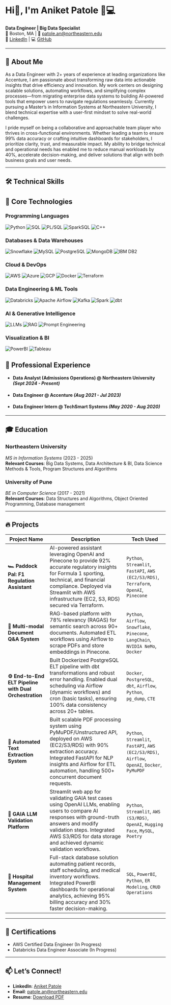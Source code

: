 # Hi👋, I'm Aniket Patole 👨💻
**Data Engineer | Big Data Specialist**  
📍 Boston, MA | 📧 [patole.an@northeastern.edu](mailto:patole.an@northeastern.edu)  
🔗 [LinkedIn](https://www.linkedin.com/in/aniketpatole/) | 💻 [GitHub](https://github.com/aniketpatole)  

---

## 🚀 **About Me**  
As a Data Engineer with 2+ years of experience at leading organizations like Accenture, I am passionate about transforming raw data into actionable insights that drive efficiency and innovation. My work centers on designing scalable solutions, automating workflows, and simplifying complex processes—from migrating enterprise data systems to building AI-powered tools that empower users to navigate regulations seamlessly. Currently pursuing a Master’s in Information Systems at Northeastern University, I blend technical expertise with a user-first mindset to solve real-world challenges.

I pride myself on being a collaborative and approachable team player who thrives in cross-functional environments. Whether leading a team to ensure 99% data accuracy or crafting intuitive dashboards for stakeholders, I prioritize clarity, trust, and measurable impact. My ability to bridge technical and operational needs has enabled me to reduce manual workloads by 40%, accelerate decision-making, and deliver solutions that align with both business goals and user needs.

---

## 🛠 **Technical Skills**  
## 🔧 Core Technologies

### **Programming Languages**  
![Python](https://img.shields.io/badge/Python-3776AB?style=for-the-badge&logo=python&logoColor=white)
![SQL](https://img.shields.io/badge/SQL-4479A1?style=for-the-badge&logo=amazon-dynamodb&logoColor=white)
![PL/SQL](https://img.shields.io/badge/PL%2FSQL-F80000?style=for-the-badge&logo=oracle&logoColor=white)
![SparkSQL](https://img.shields.io/badge/SparkSQL-E25A1C?style=for-the-badge&logo=apache-spark&logoColor=white)
![C++](https://img.shields.io/badge/C++-00599C?style=for-the-badge&logo=c%2B%2B&logoColor=white)

### **Databases & Data Warehouses**  
![Snowflake](https://img.shields.io/badge/Snowflake-29B5E8?style=for-the-badge&logo=snowflake&logoColor=white)
![MySQL](https://img.shields.io/badge/MySQL-4479A1?style=for-the-badge&logo=mysql&logoColor=white)
![PostgreSQL](https://img.shields.io/badge/PostgreSQL-4169E1?style=for-the-badge&logo=postgresql&logoColor=white)
![MongoDB](https://img.shields.io/badge/MongoDB-47A248?style=for-the-badge&logo=mongodb&logoColor=white)
![IBM DB2](https://img.shields.io/badge/IBM_DB2-052FAD?style=for-the-badge&logo=ibm&logoColor=white)

### **Cloud & DevOps**  
![AWS](https://img.shields.io/badge/AWS-232F3E?style=for-the-badge&logo=amazon-aws&logoColor=white)
![Azure](https://img.shields.io/badge/Azure-0078D4?style=for-the-badge&logo=microsoft-azure&logoColor=white)
![GCP](https://img.shields.io/badge/GCP-4285F4?style=for-the-badge&logo=google-cloud&logoColor=white)
![Docker](https://img.shields.io/badge/Docker-2496ED?style=for-the-badge&logo=docker&logoColor=white)
![Terraform](https://img.shields.io/badge/Terraform-7B42BC?style=for-the-badge&logo=terraform&logoColor=white)

### **Data Engineering & ML Tools**  
![Databricks](https://img.shields.io/badge/Databricks-F35A29?style=for-the-badge&logo=databricks&logoColor=white)
![Apache Airflow](https://img.shields.io/badge/Airflow-017CEE?style=for-the-badge&logo=apache-airflow&logoColor=white)
![Kafka](https://img.shields.io/badge/Kafka-231F20?style=for-the-badge&logo=apache-kafka&logoColor=white)
![Spark](https://img.shields.io/badge/Spark-E25A1C?style=for-the-badge&logo=apache-spark&logoColor=white)
![dbt](https://img.shields.io/badge/dbt-FF694B?style=for-the-badge&logo=dbt&logoColor=white)

### **AI & Generative Intelligence**  
![LLMs](https://img.shields.io/badge/LLMs-%F0%9F%A7%91%E2%80%8D%F0%9F%A4%96-9cf?style=for-the-badge&logo=openai&logoColor=black)
![RAG](https://img.shields.io/badge/RAG-Contextual%20AI-007EC6?style=for-the-badge&logo=openai&logoColor=white)
![Prompt Engineering](https://img.shields.io/badge/Prompt_Engineering-Instruct-00BFFF?style=for-the-badge&logo=openai&logoColor=white)

### **Visualization & BI**  
![PowerBI](https://img.shields.io/badge/PowerBI-F2C811?style=for-the-badge&logo=powerbi&logoColor=black)
![Tableau](https://img.shields.io/badge/Tableau-E97627?style=for-the-badge&logo=tableau&logoColor=white)


## 💼 **Professional Experience**  
- #### **Data Analyst (Admissions Operations)** @ Northeastern University *(Sept 2024 - Present)*  
- #### **Data Engineer** @ Accenture *(Aug 2021 - Jul 2023)*
- #### **Data Engineer Intern** @ TechSmart Systems *(May 2020 - Aug 2020)*  

---

## 🎓 **Education**  
### **Northeastern University**  
*MS in Information Systems* (2023 - 2025)  
**Relevant Courses**: Big Data Systems, Data Architecture & BI, Data Science Methods & Tools, Program Structures and Algorithms

### **University of Pune**  
*BE in Computer Science* (2017 - 2021)  
**Relevant Courses**: Data Structures and Algorithms, Object Oriented Programming, Database management  

---

## 🔥 **Projects**  

| Project Name | Description | Tech Used |
|--------------|-------------|-----------|
| **🏎️ Paddock Pal: F1 Regulation Assistant** | AI-powered assistant leveraging OpenAI and Pinecone to provide 92% accurate regulatory insights for Formula 1 sporting, technical, and financial compliance. Deployed via Streamlit with AWS infrastructure (EC2, S3, RDS) secured via Terraform. | `Python`, `Streamlit`, `FastAPI`, `AWS (EC2/S3/RDS)`, `Terraform`, `OpenAI`, `Pinecone` |
| **📄 Multi-modal Document Q&A System** | RAG-based platform with 78% relevancy (RAGAS) for semantic search across 90+ documents. Automated ETL workflows using Airflow to scrape PDFs and store embeddings in Pinecone. | `Python`, `Airflow`, `Snowflake`, `Pinecone`, `LangChain`, `NVIDIA NeMo`, `Docker` |
| **⚙️ End-to-End ELT Pipeline with Dual Orchestration** | Built Dockerized PostgreSQL ELT pipeline with dbt transformations and robust error handling. Enabled dual scheduling via Airflow (dynamic workflows) and cron (basic tasks), ensuring 100% data consistency across 20+ tables. | `Docker`, `PostgreSQL`, `dbt`, `Airflow`, `Python`, `pg_dump`, `CTE` |
| **📑 Automated Text Extraction System** | Built scalable PDF processing system using PyMuPDF/Unstructured API, deployed on AWS (EC2/S3/RDS) with 90% extraction accuracy. Integrated FastAPI for NLP insights and Airflow for ETL automation, handling 500+ concurrent document requests. | `Python`, `Streamlit`, `FastAPI`, `AWS (EC2/S3/RDS)`, `Airflow`, `OpenAI`, `Docker`, `PyMuPDF` |
| **🧪 GAIA LLM Validation Platform** | Streamlit web app for validating GAIA test cases using OpenAI LLMs, enabling users to compare AI responses with ground-truth answers and modify validation steps. Integrated AWS S3/RDS for data storage and achieved dynamic validation workflows. | `Python`, `Streamlit`, `AWS (S3/RDS)`, `OpenAI`, `Hugging Face`, `MySQL`, `Poetry` |
| **🏥 Hospital Management System** | Full-stack database solution automating patient records, staff scheduling, and medical inventory workflows. Integrated PowerBI dashboards for operational analytics, achieving 95% billing accuracy and 30% faster decision-making. | `SQL`, `PowerBI`, `Python`, `ER Modeling`, `CRUD Operations` |
---

## 📜 **Certifications**  
- AWS Certified Data Engineer (In Progress)  
- Databricks Data Engineer Associate (In Progress)  

---

## 📫 **Let’s Connect!**  
- **LinkedIn**: [Aniket Patole](https://www.linkedin.com/in/aniketpatole/)  
- **Email**: [patole.an@northeastern.edu](mailto:patole.an@northeastern.edu)  
- **Resume**: [Download PDF](#)  
